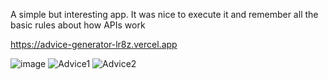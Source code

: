 A simple but interesting app. It was nice to execute it and remember all the basic rules about how APIs work

https://advice-generator-lr8z.vercel.app

![image](https://github.com/DaranDachte/Advice_generator/assets/96144068/2fced2f5-d731-4a77-9ce5-43860aa2a7e3)
![Advice1](https://github.com/DaranDachte/Advice_generator/assets/96144068/7b24b454-9990-4bbc-9c3e-57ef9d624b4a)
![Advice2](https://github.com/DaranDachte/Advice_generator/assets/96144068/4fee4fd5-915d-431d-b527-e93c323ce11c)
